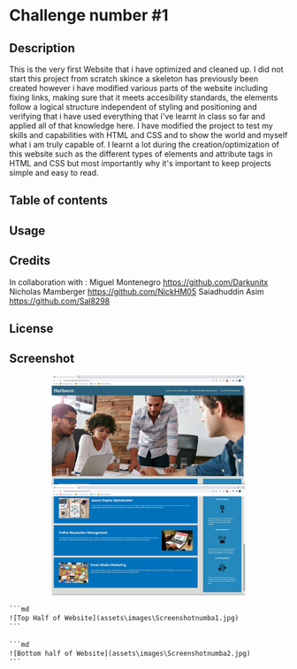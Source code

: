 # Challenge number #1

## Description 
This is the very first Website that i have optimized and cleaned up. I did not start this project from scratch skince a skeleton has previously been created however i have modified various parts of the website including fixing links, making sure that it meets accesibility standards, the elements follow a logical structure independent of styling and positioning and verifying that i have used everything that i've learnt in class so far and applied all of that knowledge here. I have modified the project to test my skills and capabilities with HTML and CSS and to show the world and myself what i am truly capable of. I learnt a lot during the creation/optimization of this website such as the different types of elements and attribute tags in HTML and CSS but most importantly why it's important to keep projects simple and easy to read.

## Table of contents
## Usage
## Credits 
In collaboration with : 
Miguel Montenegro  https://github.com/Darkunitx
Nicholas Mamberger https://github.com/NickHM05
Saiadhuddin Asim   https://github.com/Sal8298

## License

## Screenshot

<p align="center">
  <img src="assets\images\Screenshotnumba1.jpg" width="350" title="Top-Half of website">
  <img src="assets\images\Screenshotnumba2.jpg" width="350" title="bottom half of website">
</p>

    ```md
    ![Top Half of Website](assets\images\Screenshotnumba1.jpg)
    ```

    ```md
    ![Bottom half of Website](assets\images\Screenshotnumba2.jpg)
    ```